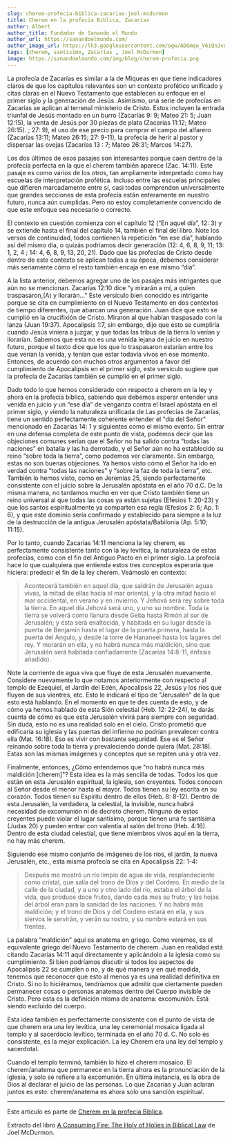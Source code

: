 ```yaml
---
slug: cherem-profecia-biblica-zacarias-joel-mcdurmon
title: Cherem en la profecia Biblica, Zacarías
author: Albert
author_title: Fundador de Sanando el Mundo
author_url: https://sanandoelmundo.com/
author_image_url: https://lh3.googleusercontent.com/ogw/ADGmqu_V6iQnJvuIOUFQJ8ebZQW6vvBd8lk0fipmF92Z
tags: [cherem, santisimo, Zacarías , Joel McDurmon]
image: https://sanandoelmundo.com/img/blog/cherem-profecia.png
---
```


La profecía de Zacarías es similar a la de Miqueas en que tiene indicadores claros de que los capítulos relevantes son un contexto profético unificado y citas claras en el Nuevo Testamento que establecen su enfoque en el primer siglo y la generación de Jesús. Asimismo, una serie de profecías en Zacarías se aplican al terrenal ministerio de Cristo. Estos incluyen la entrada triunfal de Jesús montado en un burro (Zacarías 9: 9; Mateo 21: 5; Juan 12:15), la venta de Jesús por 30 piezas de plata (Zacarías 11:12; Mateo 26:15). ; 27: 9), el uso de ese precio para comprar el campo del alfarero (Zacarías 13:11; Mateo 26:15; 27: 9-11), la profecía de herir al pastor y dispersar las ovejas (Zacarías 13 : 7; Mateo 26:31; Marcos 14:27).

<!--truncate-->

Los dos últimos de esos pasajes son interesantes porque caen dentro de la profecía perfecta en la que el cherem también aparece (Zac. 14:11). Este pasaje es como varios de los otros, tan ampliamente interpretado como hay escuelas de interpretación profética. Incluso entre las escuelas principales que difieren marcadamente entre sí, casi todas comprenden universalmente que grandes secciones de esta profecía están enteramente en nuestro futuro, nunca aún cumplidas. Pero no estoy completamente convencido de que este enfoque sea necesario o correcto.

El contexto en cuestión comienza con el capítulo 12 (“En aquel día”, 12: 3) y se extiende hasta el final del capítulo 14, también el final del libro. Note los versos de continuidad, todos contienen la repetición “en ese día”, hablando así del mismo día, o quizás podríamos decir generación (12: 4, 6, 8, 9, 11; 13: 1, 2, 4 ; 14: 4, 6, 8, 9, 13, 20, 21). Dado que las profecías de Cristo desde dentro de este contexto se aplican todas a su época, debemos considerar más seriamente cómo el resto también encaja en ese mismo “día”.

A la lista anterior, debemos agregar uno de los pasajes más intrigantes que aún no se mencionan. Zacarías 12:10 dice “y mirarán a mí, a quien traspasaron,(A) y llorarán..." Este versículo bien conocido es intrigante porque se cita en cumplimiento en el Nuevo Testamento en dos contextos de tiempo diferentes, que abarcan una generación. Juan dice que esto se cumplió en la crucifixión de Cristo. Miraron al que habían traspasado con la lanza (Juan 19:37). Apocalipsis 1:7, sin embargo, dijo que esto se cumpliría cuando Jesús viniera a juzgar, y que todas las tribus de la tierra lo verían y llorarían. Sabemos que esta no es una venida lejana de juicio en nuestro futuro, porque el texto dice que los que lo traspasaron estarían entre los que verían la venida, y tenían que estar todavía vivos en ese momento. Entonces, de acuerdo con muchos otros argumentos a favor del cumplimiento de Apocalipsis en el primer siglo, este versículo sugiere que la profecía de Zacarías también se cumplió en el primer siglo.

Dado todo lo que hemos considerado con respecto a cherem en la ley y ahora en la profecía bíblica, sabiendo que debemos esperar entender una venida en juicio y un “ese día” de venganza contra el Israel apóstata en el primer siglo, y viendo la naturaleza unificada de Las profecías de Zacarías, tiene un sentido perfectamente coherente entender el "día del Señor" mencionado en Zacarías 14: 1 y siguientes como el mismo evento. Sin entrar en una defensa completa de este punto de vista, podemos decir que las objeciones comunes serían que el Señor no ha salido contra “todas las naciones” en batalla y las ha derrotado, y el Señor aún no ha establecido su reino “sobre toda la tierra”, como podemos ver claramente. Sin embargo, estas no son buenas objeciones. Ya hemos visto cómo el Señor ha ido en verdad contra “todas las naciones” y “sobre la faz de toda la tierra”, etc. También lo hemos visto, como en Jeremías 25, siendo perfectamente consistente con el juicio sobre la Jerusalén apóstata en el año 70 d.C. De la misma manera, no tardamos mucho en ver que Cristo también tiene un reino universal al que todas las cosas ya están sujetas (Efesios 1: 20-23) y que los santos espiritualmente ya comparten esa regla (Efesios 2: 6; Ap. 1: 6), y que este dominio sería confirmado y establecido para siempre a la luz de la destrucción de la antigua Jerusalén apóstata/Babilonia (Ap. 5:10; 11:15).

Por lo tanto, cuando Zacarías 14:11 menciona la ley cherem, es perfectamente consistente tanto con la ley levítica, la naturaleza de estas profecías, como con el fin del Antiguo Pacto en el primer siglo. La profecía hace lo que cualquiera que entienda estos tres conceptos esperaría que hiciera: predecir el fin de la ley cherem. Veámoslo en contexto:

> Acontecerá también en aquel día, que saldrán de Jerusalén aguas vivas, la mitad de ellas hacia el mar oriental, y la otra mitad hacia el mar occidental, en verano y en invierno. Y Jehová será rey sobre toda la tierra. En aquel día Jehová será uno, y uno su nombre. Toda la tierra se volverá como llanura desde Geba hasta Rimón al sur de Jerusalén; y ésta será enaltecida, y habitada en su lugar desde la puerta de Benjamín hasta el lugar de la puerta primera, hasta la puerta del Angulo, y desde la torre de Hananeel hasta los lagares del rey. Y morarán en ella, y no habrá nunca más maldición, sino que Jerusalén será habitada confiadamente (Zacarías 14:8-11, énfasis añadido).

Note la corriente de agua viva que fluye de esta Jerusalén nuevamente. Considere nuevamente lo que notamos anteriormente con respecto al templo de Ezequiel, el Jardín del Edén, Apocalipsis 22, Jesús y los ríos que fluyen de sus vientres, etc. Esto le indicará el tipo de "Jerusalén" de la que esto está hablando. En el momento en que te des cuenta de esto, y de cómo ya hemos hablado de esta Sión celestial (Heb. 12: 22-24), te darás cuenta de cómo es que esta Jerusalén vivirá para siempre con seguridad. Sin duda, esto no es una realidad solo en el cielo. Cristo prometió que edificaría su iglesia y las puertas del infierno no podrían prevalecer contra ella (Mat. 16:18). Eso es vivir con bastante seguridad. Ese es el Señor reinando sobre toda la tierra y prevaleciendo donde quiera (Mat. 28:18). Estas son las mismas imágenes y conceptos que se repiten una y otra vez.

Finalmente, entonces, ¿Cómo entendemos que "no habrá nunca más maldición [cherem]"? Esta idea es la más sencilla de todas. Todos los que están en esta Jerusalén espiritual, la iglesia, son creyentes. Todos conocen al Señor desde el menor hasta el mayor. Todos tienen su ley escrita en su corazón. Todos tienen su Espíritu dentro de ellos (Heb. 8: 8-12). Dentro de esta Jerusalén, la verdadera, la celestial, la invisible, nunca habrá necesidad de excomunión ni de decreto cherem. Ninguno de estos creyentes puede violar el lugar santísimo, porque tienen una fe santísima (Judas 20) y pueden entrar con valentía al salón del trono (Heb. 4:16). Dentro de esta ciudad celestial, que tiene miembros vivos aquí en la tierra, no hay más cherem.

Siguiendo ese mismo conjunto de imágenes de los ríos, el jardín, la nueva Jerusalén, etc., esta misma profecía se cita en Apocalipsis 22: 1-4:

> Después me mostró un río limpio de agua de vida, resplandeciente como cristal, que salía del trono de Dios y del Cordero. En medio de la calle de la ciudad, y a uno y otro lado del río, estaba el árbol de la vida, que produce doce frutos, dando cada mes su fruto; y las hojas del árbol eran para la sanidad de las naciones. Y no habrá más maldición; y el trono de Dios y del Cordero estará en ella, y sus siervos le servirán, y verán su rostro, y su nombre estará en sus frentes.

La palabra "maldición" aquí es anatema en griego. Como veremos, es el equivalente griego del Nuevo Testamento de cherem. Juan en realidad está citando Zacarías 14:11 aquí directamente y aplicándolo a la iglesia como su cumplimiento. Si bien podríamos discutir si todos los aspectos de Apocalipsis 22 se cumplen o no, y de qué manera y en qué medida, tenemos que reconocer que esto al menos ya es una realidad definitiva en Cristo. Si no lo hiciéramos, tendríamos que admitir que ciertamente pueden permanecer cosas o personas anatemas dentro del Cuerpo invisible de Cristo. Pero esta es la definición misma de anatema: excomunión. Está siendo excluido del cuerpo.

Esta idea también es perfectamente consistente con el punto de vista de que cherem era una ley levítica, una ley ceremonial mosaica ligada al templo y al sacerdocio levítico, terminada en el año 70 d. C. No solo es consistente, es la mejor explicación. La ley Cherem era una ley del templo y sacerdotal.

Cuando el templo terminó, también lo hizo el cherem mosaico. El cherem/anatema que permanece en la tierra ahora es la pronunciación de la iglesia, y solo se refiere a la excomunión. En última instancia, es la obra de Dios al declarar el juicio de las personas. Lo que Zacarías y Juan aclaran juntos es esto: cherem/anatema es ahora solo una sanción espiritual.

------------

Este artículo es parte de [Cherem en la profecia Biblica](/blog/cherem-profecia-biblica-joel-mcdurmon).

<div class="alert alert--secondary" role="info">
  Extracto del libro <a href="https://www.amazon.com/Consuming-Fire-Holy-Holies-Biblical/dp/1078311242">A Consuming Fire: The Holy of Holies in Biblical Law</a> de Joel McDurmon.
</div>
